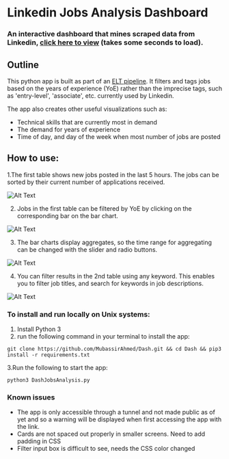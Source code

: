 # Linkedin Jobs Analysis Dashboard

### An interactive dashboard that mines scraped data from Linkedin, [click here to view](https://linkedin-job-tracker.onrender.com) (takes some seconds to load). 

## Outline
This python app is built as part of an [ELT pipeline](https://github.com/MubassirAhmed/ELT-Data-Pipeline). It filters and tags jobs based on the years of experience (YoE) rather than the imprecise tags, such as 'entry-level', 'associate', etc. currently used by Linkedin.

The app also creates other useful visualizations such as:

* Technical skills that are currently most in demand
* The demand for years of experience
* Time of day, and day of the week when most number of jobs are posted

## How to use:
1.The first table shows new jobs posted in the last 5 hours. The jobs can be sorted by their current number of applications received.

![Alt Text](https://media.giphy.com/media/ZHNF7pWf8732V9dpoM/giphy.gif)

2. Jobs in the first table can be filtered by YoE by clicking on the corresponding bar on the bar chart.

![Alt Text](https://media.giphy.com/media/T5BTftQVy2sMqcaFF6/giphy.gif)

3. The bar charts display aggregates, so the time range for aggregating can be changed with the slider and radio buttons.

![Alt Text](https://media.giphy.com/media/ZjhLBSry5UfLPGoKfE/giphy.gif)

4. You can filter results in the 2nd table using any keyword. This enables you to filter job titles, and search for keywords in job descriptions.

![Alt Text](https://media.giphy.com/media/RWo6c6dOWt7W2HJiYd/giphy.gif)


### To install and run locally on Unix systems:
1. Install Python 3
2. run the following command in your terminal to install the app:

```
git clone https://github.com/MubassirAhmed/Dash.git && cd Dash && pip3 install -r requirements.txt
```

3.Run the following to start the app:

```
python3 DashJobsAnalysis.py
```


### Known issues
* The app is only accessible through a tunnel and not made public as of yet and so a warning will be displayed when first accessing the app with the link.
* Cards are not spaced out properly in smaller screens. Need to add padding in CSS
* Filter input box is difficult to see, needs the CSS color changed

